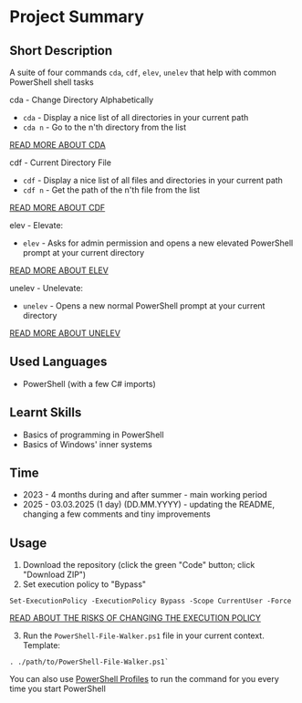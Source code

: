 # Project Summary


## Short Description
A suite of four commands `cda`, `cdf`, `elev`, `unelev` that help with common PowerShell shell tasks

cda - Change Directory Alphabetically
- `cda` - Display a nice list of all directories in your current path
- `cda n` - Go to the n'th directory from the list  

[READ MORE ABOUT CDA](https://github.com/JakuWorks/PowerShell-File-Walker-Commands/blob/main/GitHub-Assets/cda-guide.txt)

cdf - Current Directory File
- `cdf` - Display a nice list of all files and directories in your current path
- `cdf n` - Get the path of the n'th file from the list  

[READ MORE ABOUT CDF](https://github.com/JakuWorks/PowerShell-File-Walker-Commands/blob/main/GitHub-Assets/cdf-guide.txt)

elev - Elevate:
- `elev` - Asks for admin permission and opens a new elevated PowerShell prompt at your current directory  

[READ MORE ABOUT ELEV](https://github.com/JakuWorks/PowerShell-File-Walker-Commands/blob/main/GitHub-Assets/elev-guide.txt)

unelev - Unelevate:
- `unelev` - Opens a new normal PowerShell prompt at your current directory  

[READ MORE ABOUT UNELEV](https://github.com/JakuWorks/PowerShell-File-Walker-Commands/blob/main/GitHub-Assets/unelev-guide.txt)


## Used Languages
- PowerShell (with a few C# imports)


## Learnt Skills
- Basics of programming in PowerShell
- Basics of Windows' inner systems  


## Time
- 2023 - 4 months during and after summer - main working period
- 2025 - 03.03.2025 (1 day) (DD.MM.YYYY) - updating the README, changing a few comments and tiny improvements


## Usage
1. Download the repository (click the green "Code" button; click "Download ZIP")
2. Set execution policy to "Bypass"
```
Set-ExecutionPolicy -ExecutionPolicy Bypass -Scope CurrentUser -Force
```
[READ ABOUT THE RISKS OF CHANGING THE EXECUTION POLICY](https://github.com/JakuWorks/PowerShell-File-Walker-Commands/blob/main/GitHub-Assets/Risks-Of-Changing-Execution-Policy.md)

3. Run the `PowerShell-File-Walker.ps1` file in your current context. Template:
```
. ./path/to/PowerShell-File-Walker.ps1`
```

You can also use [PowerShell Profiles](https://learn.microsoft.com/en-us/powershell/module/microsoft.powershell.core/about/about_profiles?view=powershell-7.5) to run the command for you every time you start PowerShell